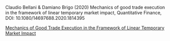Claudio Bellani & Damiano Brigo (2020) Mechanics of good trade execution in the framework of linear temporary market impact, Quantitative Finance, DOI: 10.1080/14697688.2020.1814395

[Mechanics of Good Trade Execution in the Framework of Linear Temporary Market Impact](https://www.tandfonline.com/eprint/D8DBAZSJEN5GV8JAPC9M/full?target=10.1080/14697688.2020.1814395)
